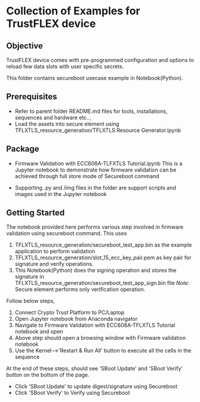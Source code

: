 # Collection of Examples for TrustFLEX device

## Objective
TrustFLEX device comes with pre-programmed configuration and options to reload few data slots with user specific secrets.

This folder contains secureboot usecase example in Notebook(Python).

## Prerequisites
   - Refer to parent folder README.md files for tools, installations, sequences and hardware etc..,
   - Load the assets into secure element using TFLXTLS_resource_generation/TFLXTLS Resource Generator.ipynb

## Package
 - Firmware Validation with ECC608A-TLFXTLS Tutorial.ipynb
This is a Jupyter notebook to demonstrate how firmware validation can be achieved through full store mode of Secureboot command

 - Supporting
.py and /img files in the folder are support scripts and images  used in the Jupyter notebook

## Getting Started
The notebook provided here performs various step involved in firmware validation using secureboot command. This uses
1. TFLXTLS_resource_generation/secureboot_test_app.bin as the example application to perform validation
2. TFLXTLS_resource_generation/slot_15_ecc_key_pair.pem as key pair for signature and verify operations.
3. This Notebook(Python) does the signing operation and stores the signature in TFLXTLS_resource_generation/secureboot_test_app_sign.bin file
*Note:* Secure element performs only verification operation.

Follow below steps,
1. Connect Crypto Trust Platform to PC/Laptop
2. Open Jupyter notebook from Anaconda navigator
3. Navigate to Firmware Validation with ECC608A-TFLXTLS Tutorial notebook and open
4. Above step should open a browsing window with Firmware validation notebook
4. Use the Kernel-->'Restart & Run All' button to execute all the cells in the sequence

At the end of these steps, should see 'SBoot Update' and 'SBoot Verify' button on the bottom of the page.
 - Click 'SBoot Update' to update digest/signature using Secureboot
 - Click 'SBoot Verify' to Verify using Secureboot